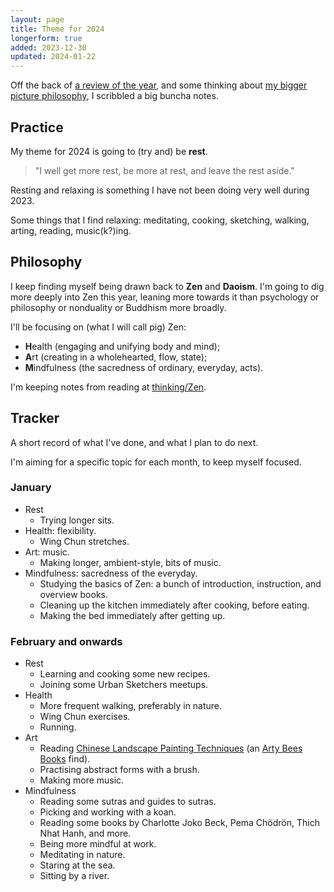 ```yaml
---
layout: page
title: Theme for 2024
longerform: true
added: 2023-12-30
updated: 2024-01-22
---
```


Off the back of [a review of the year](/thinking/2023-year-in-review/), and some thinking about [my bigger picture philosophy](/thinking/my-philosophy/), I scribbled a big buncha notes.

## Practice

My theme for 2024 is going to (try and) be **rest**.

> "I well get more rest, be more at rest, and leave the rest aside."

Resting and relaxing is something I have not been doing very well during 2023.

Some things that I find relaxing: meditating, cooking, sketching, walking, arting, reading, music(k?)ing.

## Philosophy

I keep finding myself being drawn back to **Zen** and **Daoism**. I'm going to dig more deeply into Zen this year, leaning more towards it than psychology or philosophy or nonduality or Buddhism more broadly.

I'll be focusing on (what I will call pig) Zen:

- **H**ealth (engaging and unifying body and mind);
- **A**rt (creating in a wholehearted, flow, state);
- **M**indfulness (the sacredness of ordinary, everyday, acts).

I'm keeping notes from reading at [thinking/Zen](/thinking/zen/).

## Tracker

A short record of what I've done, and what I plan to do next.

I'm aiming for a specific topic for each month, to keep myself focused.

### January

- Rest
	- Trying longer sits.
- Health: flexibility.
	- Wing Chun stretches.
- Art: music.
	- Making longer, ambient-style, bits of music.
- Mindfulness: sacredness of the everyday.
	- Studying the basics of Zen: a bunch of introduction, instruction, and overview books.
	- Cleaning up the kitchen immediately after cooking, before eating.
	- Making the bed immediately after getting up.

### February and onwards

- Rest
	- Learning and cooking some new recipes.
	- Joining some Urban Sketchers meetups.
- Health
	- More frequent walking, preferably in nature.
	- Wing Chun exercises.
	- Running.
- Art
	- Reading [Chinese Landscape Painting Techniques](https://www.goodreads.com/book/show/21116145-chinese-landscape-painting-techniques) (an [Arty Bees Books](https://www.artybees.co.nz/) find).
	- Practising abstract forms with a brush.
	- Making more music.
- Mindfulness
	- Reading some sutras and guides to sutras.
	- Picking and working with a koan.
	- Reading some books by Charlotte Joko Beck, Pema Chödrön, Thich Nhat Hanh, and more.
	- Being more mindful at work.
	- Meditating in nature.
	- Staring at the sea.
	- Sitting by a river.